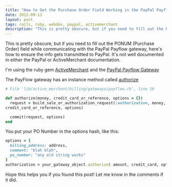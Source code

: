```yaml
---
title: "How to Get the Purchase Order Field Working in the PayPal Payflow Gateway for the ActiveMerchant gem"
date: 2012-09-13
layout: post
tags: rails, ruby, webdev, paypal, activemerchant
description: "This is pretty obscure, but if you need to fill out the PONUM (Purchase Order) field while communicating with the PayPal Payflow gateway, here's how to ensure the info gets transmitted to PayPal. It's not well documented in either the PayPal or ActiveMerchant documentation."
---
```

This is pretty obscure, but if you need to fill out the PONUM (Purchase Order) field while communicating with the PayPal Payflow gateway, here's how to ensure the info gets transmitted to PayPal. It's not well documented in either the PayPal or ActiveMerchant documentation.

I'm using the ruby gem [ActiveMerchant](http://activemerchant.org/) and the [PayPal Payflow Gateway](http://rdoc.info/github/Shopify/active_merchant/ActiveMerchant/Billing/PayflowGateway)

The PayFlow gateway has an instance method called
[authorize](http://rdoc.info/github/Shopify/active_merchant/ActiveMerchant/Billing/PayflowGateway#authorize-instance_method)

```ruby
# File 'lib/active_merchant/billing/gateways/payflow.rb', line 16

def authorize(money, credit_card_or_reference, options = {})
  request = build_sale_or_authorization_request(:authorization, money,
credit_card_or_reference, options)

  commit(request, options)
end
```

You put your PO Number in the options hash, like this:

```ruby
options = {
  billing_address: address,
  comment: "blah blah",
  po_number: "any old string works"
}
authorization = your_gateway_object.authorize( amount, credit_card, options)

```

Hope this helps you if you found this post! Let me know in the comments
if it did.
